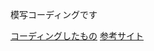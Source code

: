 模写コーディングです

[コーディングしたもの](https://kenwama.github.io/coding-sample/index.html)
[参考サイト](https://pengi-n.co.jp/blog/coding-practice2/)


